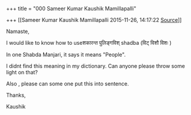 +++
title = "000 Sameer Kumar Kaushik Mamillapalli"

+++
[[Sameer Kumar Kaushik Mamillapalli	2015-11-26, 14:17:22 [Source](https://groups.google.com/g/samskrita/c/jbJdFRW03T0)]]



Namaste,

  

I would like to know how to useशकारन्त पुलिङ्गविश् shadba (विट् 
विशौ  विशः )

In one Shabda Manjari, it says it means "People".

I didnt find this meaning in my dictionary. Can anyone please throw some light on that?

Also , please can some one put this into sentence.

  

Thanks,

Kaushik

  

  

